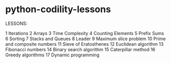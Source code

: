 # python-codility-lessons


LESSONS:

1 Iterations
2 Arrays
3 Time Complexity
4 Counting Elements
5 Prefix Sums
6 Sorting
7 Stacks and Queues
8 Leader
9 Maximum slice problem
10 Prime and composite numbers
11 Sieve of Eratosthenes
12 Euclidean algorithm
13 Fibonacci numbers
14 Binary search algorithm
15 Caterpillar method
16 Greedy algorithms
17 Dynamic programming


